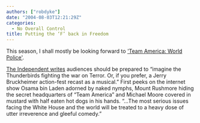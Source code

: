 ```yaml
---
authors: ["robdyke"]
date: "2004-08-03T12:21:29Z"
categories:
  - No Overall Control
title: Putting the ‘F’ back in Freedom
---
```

This season, I shall mostly be looking forward to ['Team America: World Police'](http://www.teamamericamovie.com/).

[The Independent writes](http://enjoyment.independent.co.uk/film/news/story.jsp?story=547464) audiences should be prepared to “imagine the Thunderbirds fighting the war on Terror. Or, if you prefer, a Jerry Bruckheimer action-fest recast as a musical.” First peeks on the internet show Osama bin Laden adorned by naked nymphs, Mount Rushmore hiding the secret headquarters of “Team America” and Michael Moore covered in mustard with half eaten hot dogs in his hands. “...The most serious issues facing the White House and the world will be treated to a heavy dose of utter irreverence and gleeful comedy.”
